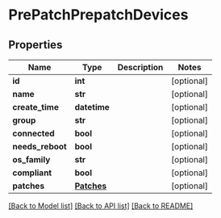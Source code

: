 # PrePatchPrepatchDevices

## Properties
Name | Type | Description | Notes
------------ | ------------- | ------------- | -------------
**id** | **int** |  | [optional] 
**name** | **str** |  | [optional] 
**create_time** | **datetime** |  | [optional] 
**group** | **str** |  | [optional] 
**connected** | **bool** |  | [optional] 
**needs_reboot** | **bool** |  | [optional] 
**os_family** | **str** |  | [optional] 
**compliant** | **bool** |  | [optional] 
**patches** | [**Patches**](Patches.md) |  | [optional] 

[[Back to Model list]](../README.md#documentation-for-models) [[Back to API list]](../README.md#documentation-for-api-endpoints) [[Back to README]](../README.md)

